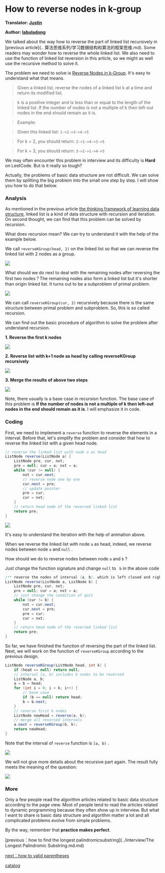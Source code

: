 #  How to reverse nodes in k-group

**Translator: [Justin](https://github.com/Justin-YGG)**

**Author: [labuladong](https://github.com/labuladong)**

We talked about the way how to reverse the part of linked list recursively in [previous article](.. 算法思维系列/学习数据结构和算法的框架思维.md). Some readers may wonder how to reverse the whole linked list. We also need to use the function of linked list reversion in this article, so we might as well use the recursive method to solve it.

The problem we need to solve is [Reverse Nodes in k-Group](https://leetcode.com/problems/reverse-nodes-in-k-group/). It's easy to understand what that means.

> Given a linked list, reverse the nodes of a linked list k at a time and return its modified list.

> k is a positive integer and is less than or equal to the length of the linked list. If the number of nodes is not a multiple of k then left-out nodes in the end should remain as it is.

> Example:

> Given this linked list: `1->2->3->4->5`

> For k = 2, you should return: `2->1->4->3->5`

> For k = 3, you should return: `3->2->1->4->5`

We may often encounter this problem in interview and its difficulty is **Hard** on LeetCode. But is it really so tough?

Actually, the problems of basic data structure are not difficult. We can solve them by splitting the big problem into the small one step by step. I will show you how to do that below.

### Analysis

As mentioned in the previous article [the thinking framework of learning data structure](../算法思维系列/学习数据结构和算法的框架思维.md), linked list is a kind of data structure with recursion and iteration. On second thought, we can find that this problem can be solved by recursion.

What does recursion mean? We can try to understand it with the help of the example below.

We call `reverseKGroup(head, 2)` on the linked list so that we can reverse the linked list with 2 nodes as a group.

![](../pictures/kgroup/1.jpg)

What should we do next to deal with the remaining nodes after reversing the first two nodes？The remaining nodes also form a linked list but it's shorter than origin linked list. It turns out to be a subproblem of primal problem.

![](../pictures/kgroup/2.jpg)

We can call `reverseKGroup(cur, 2)` recursively because there is
the same structure between primal problem and subproblem. So, this is so called recursion.

We can find out the basic procedure of algorithm to solve the problem after understand recursion.

**1. Reverse the first k nodes**

![](../pictures/kgroup/3.jpg)

**2. Reverse list with k+1 node as head by calling reverseKGroup recursively**

![](../pictures/kgroup/4.jpg)

**3. Merge the results of above two steps**

![](../pictures/kgroup/5.jpg)

Note, there usually is a base case in recursion function. The base case of this problem is **If the number of nodes is not a multiple of k then left-out nodes in the end should remain as it is**. I will emphasize it in code.

### Coding

First, we need to implement a `reverse` function to reverse the elements in a interval. Before that, let's simplify the problem and consider that how to reverse the linked list with a given head node.

``` java
// reverse the linked list with node a as head
ListNode reverse(ListNode a) {
    ListNode pre, cur, nxt;
    pre = null; cur = a; nxt = a;
    while (cur != null) {
        nxt = cur.next;
        // reverse node one by one
        cur.next = pre;
        // update pointer
        pre = cur;
        cur = nxt;
    }
    // return head node of the reversed linked list
    return pre;
}
```

![](../pictures/kgroup/8.gif)

It's easy to understand the iteration with the help of animation above.

When we reverse the linked list with node `a` as head, indeed, we reverse nodes between node `a` and `null` .

How should we do to reverse nodes between node `a` and `b` ?

Just change the function signature and change `null` to ` b` in the above code

``` java
/** reverse the nodes of interval [a, b), which is left-closed and right-open */
ListNode reverse(ListNode a, ListNode b) {
    ListNode pre, cur, nxt;
    pre = null; cur = a; nxt = a;
    // just change the condition of quit
    while (cur != b) {
        nxt = cur.next;
        cur.next = pre;
        pre = cur;
        cur = nxt;
    }
    // return head node of the reversed linked list
    return pre;
}
```

So far, we have finished the function of reversing the part of the linked list. Next, we will work on the function of `reverseKGroup` according to the previous design.

``` java
ListNode reverseKGroup(ListNode head, int k) {
    if (head == null) return null;
    // interval [a, b) includes k nodes to be reversed
    ListNode a, b;
    a = b = head;
    for (int i = 0; i < k; i++) {
        // base case
        if (b == null) return head;
        b = b.next;
    }
    // reverse first k nodes
    ListNode newHead = reverse(a, b);
    // merge all reversed internals
    a.next = reverseKGroup(b, k);
    return newHead;
}
```

Note that the interval of `reverse` function is `[a, b)` .

![](../pictures/kgroup/6.jpg)

We will not give more details about the recursive part again. The result fully meets the meaning of the question:

![](../pictures/kgroup/7.jpg)

### More

Only a few people read the algorithm articles related to basic data structure according to the page view. Most of people tend to read the articles related to dynamic programming because they  often show up in interview. But what I want to share is basic data structure and algorithm matter a lot and all complicated problems evolve from simple problems.

By the way, remember that **practice makes perfect**.

[previous：how to find the longest palindromicsubstring](../interview/The Longest Palindromic Substring.md.md)

[next：how to valid parentheses](../interview/合法括号判定.md)

[catalog](../README.md#目录)
